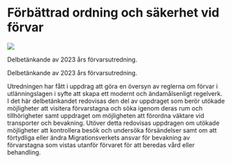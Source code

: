 # Förbättrad ordning och säkerhet vid förvar

![](/contentassets/dc38f76b01fc4ee18ccfedc4d5fa5ec5/omslagsbild-sou.png?width=150&quality=85)

Delbetänkande av 2023 års förvarsutredning.

Delbetänkande av 2023 års förvarsutredning.

Utredningen har fått i uppdrag att göra en översyn av reglerna om förvar i utlänningslagen i syfte att skapa ett modernt och ändamålsenligt regelverk. I det här delbetänkandet redovisas den del av uppdraget som berör utökade möjligheter att visitera förvarstagna och söka igenom deras rum och tillhörigheter samt uppdraget om möjligheten att förordna väktare vid transporter och bevakning. Utöver detta redovisas uppdragen om utökade möjligheter att kontrollera besök och undersöka försändelser samt om att förtydliga eller ändra Migrationsverkets ansvar för bevakning av förvarstagna som vistas utanför förvaret för att beredas vård eller behandling.

